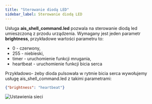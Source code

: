```yaml
---
title: "Sterowanie diodą LED"
sidebar_label: Sterowanie diodą LED
---
```


Usługa **ais_shell_command.led** pozwala na sterowanie diodą led umieszczoną z przodu urządzenia.
Wymagany jest jeden parametr **brightness**, przykładowe wartości parametru to:
- 0 - czerwony,
- 255 - niebieski,
- timer - uruchomienie funkcji mrugania,
- heartbeat - uruchomienie funkcji bicia serca


Przykładowo- żeby dioda pulsowała w rytmie bicia serca wywołujemy usługę ais_shell_command.led z takimi parametrami:

```JSON
{"brightness": "heartbeat"}
```


![Ustawienia sieci](/AIS-docs/img/en/frontend/services_led.png)

